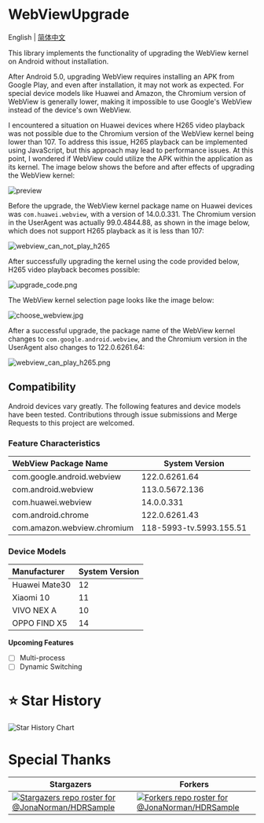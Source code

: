 # WebViewUpgrade

English | [简体中文](./README-ZH.md)

This library implements the functionality of upgrading the WebView kernel on Android without installation.

After Android 5.0, upgrading WebView requires installing an APK from Google Play, and even after installation, it may not work as expected. For special device models like Huawei and Amazon, the Chromium version of WebView is generally lower, making it impossible to use Google's WebView instead of the device's own WebView.

I encountered a situation on Huawei devices where H265 video playback was not possible due to the Chromium version of the WebView kernel being lower than 107. To address this issue, H265 playback can be implemented using JavaScript, but this approach may lead to performance issues. At this point, I wondered if WebView could utilize the APK within the application as its kernel. The image below shows the before and after effects of upgrading the WebView kernel:

![preview](preview/preview.gif)

Before the upgrade, the WebView kernel package name on Huawei devices was `com.huawei.webview`, with a version of 14.0.0.331. The Chromium version in the UserAgent was actually 99.0.4844.88, as shown in the image below, which does not support H265 playback as it is less than 107:

![webview_can_not_play_h265](preview/webview_can_not_play_h265.jpg)

After successfully upgrading the kernel using the code provided below, H265 video playback becomes possible:

![upgrade_code.png](preview/upgrade_code.png)

The WebView kernel selection page looks like the image below:

![choose_webview.jpg](preview/choose_webview.jpg)

After a successful upgrade, the package name of the WebView kernel changes to `com.google.android.webview`, and the Chromium version in the UserAgent also changes to 122.0.6261.64:

![webview_can_play_h265.png](preview/webview_can_play_h265.png)

## Compatibility

Android devices vary greatly. The following features and device models have been tested. Contributions through issue submissions and Merge Requests to this project are welcomed.

### Feature Characteristics

| WebView Package Name         | System Version      |
|:-----------------------------| ------------------- |
|com.google.android.webview     | 122.0.6261.64  |
| com.android.webview       | 113.0.5672.136      |
| com.huawei.webview   | 14.0.0.331     |
| com.android.chrome | 122.0.6261.43     |
| com.amazon.webview.chromium | 118-5993-tv.5993.155.51   |

### Device Models

| Manufacturer  | System Version |
| :------------ | -------------- |
| Huawei Mate30 | 12             |
| Xiaomi 10     | 11             |
| VIVO NEX A    | 10             |
| OPPO FIND X5  | 14             |

**Upcoming Features**

- [ ] Multi-process
- [ ] Dynamic Switching

# ⭐ Star History

![Star History Chart](https://api.star-history.com/svg?repos=JonaNorman/WebViewUpgrade&type=Date)

# Special Thanks

| Stargazers                                                                                                 | Forkers                                                                                                                 |
|---------------------------------------------------------------------------------------------------------|-------------------------------------------------------------------------------------------------------------------------|
| [![Stargazers repo roster for @JonaNorman/HDRSample](https://reporoster.com/stars/JonaNorman/WebViewUpgrade)](https://github.com/JonaNorman/WebViewUpgrade/stargazers)                                          | [![Forkers repo roster for @JonaNorman/HDRSample](https://reporoster.com/forks/JonaNorman/WebViewUpgrade)](https://github.com/JonaNorman/WebViewUpgrade/network/members)                            |